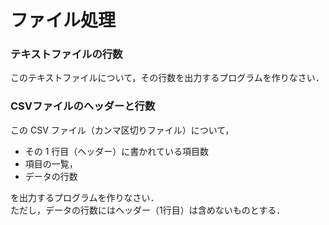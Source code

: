 # **ファイル処理**

### **テキストファイルの行数**
このテキストファイルについて，その行数を出力するプログラムを作りなさい．

### **CSVファイルのヘッダーと行数** ###
この CSV ファイル（カンマ区切りファイル）について，
- その 1 行目（ヘッダー）に書かれている項目数
- 項目の一覧，
- データの行数

を出力するプログラムを作りなさい．  
ただし，データの行数にはヘッダー（1行目）は含めないものとする．

